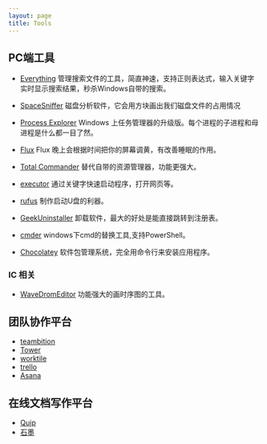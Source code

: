 ```yaml
---
layout: page
title: Tools
---
```


## PC端工具

- [Everything](http://www.voidtools.com/)
  管理搜索文件的工具，简直神速，支持正则表达式，输入关键字实时显示搜索结果，秒杀Windows自带的搜索。

- [SpaceSniffer](http://www.uderzo.it/main_products/space_sniffer/index.html)
  磁盘分析软件，它会用方块画出我们磁盘文件的占用情况

- [Process Explorer](http://download.cnet.com/Process-Explorer/3000-2094_4-10223605.html)
  Windows 上任务管理器的升级版。每个进程的子进程和母进程是什么都一目了然。

- [Flux](https://justgetflux.com/)
  Flux 晚上会根据时间把你的屏幕调黄，有改善睡眠的作用。</p>

- [Total Commander](http://www.ghisler.com/)
  替代自带的资源管理器，功能更强大。

- [executor](http://www.executor.dk/)
  通过关键字快速启动程序，打开网页等。

- [rufus](http://rufus.akeo.ie/)
  制作启动U盘的利器。

- [GeekUninstaller](http://www.geekuninstaller.com/)
  卸载软件，最大的好处是能直接跳转到注册表。

- [cmder](http://cmder.net/)
  windows下cmd的替换工具,支持PowerShell。

- [Chocolatey](https://chocolatey.org/)
  软件包管理系统，完全用命令行来安装应用程序。

### IC 相关
- [WaveDromEditor](http://wavedrom.com/)
  功能强大的画时序图的工具。

## 团队协作平台

- [teambition](https://www.teambition.com)
- [Tower](https://tower.im)
- [worktile](https://worktile.com)
- [trello](https://trello.com/)
- [Asana](https://asana.com/)

## 在线文档写作平台

- [Quip](https://quip.com/)
- [石墨](https://shimo.im/)
